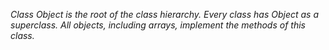 

*Class Object is the root of the class hierarchy. Every class has Object as a superclass. All objects, including arrays, implement the methods of this class.*


